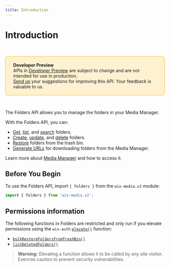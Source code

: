 ```yaml
---
title: Introduction
---
```


# Introduction

&nbsp;

<div style="background-color: #FEF1D1; padding: 18px 24px; border-radius: 6px; border: 1px solid #FDB10C; box-sizing: border-box; display: inline-block">
    <b>Developer Preview</b>
    <br/>
    <span>APIs in <a href="https://www.wix.com/velo/reference/api-overview/developer-preview">Developer Preview</a> are subject to change and are not intended for use in production.<br/><a href="mailto:velo-preview-feedback@wix.com">Send us</a> your suggestions for improving this API. Your feedback is valuable to us.</span>
</div>

&nbsp;

The Folders API allows you to manage the folders in your Media Manager. 

With the Folders API, you can:
- [Get](media/folders/getfolder), [list](media/folders/listfolders), and [search](media/folders/searchfolders) folders.
- [Create](media/folders/createfolder), [update](media/folders/updatefolder), and [delete](media/folders/bulkdeletefolders) folders. 
- [Restore](media/folders/bulkrestorefoldersfromtrashbin) folders from the trash bin.
- [Generate URLs](media/folders/generatefolderdownloadurl) for downloading folders from the Media Manager. 

Learn more about [Media Manager](https://support.wix.com/en/article/wix-media-about-the-media-manager) and how to access it. 

<!-- > **Note:**
> This module is [universal](/api-overview/api-versions#universal-modules). Functions in this module can run on both the backend and frontend, unless specified otherwise. -->

## Before You Begin

To use the Folders API, import `{ folders }` from the `wix-media.v2` module:

```javascript
import { folders } from 'wix-media.v2';
```

## Permissions information

The following functions in Folders are restricted and only run if you elevate permissions
using the `wix-auth` [`elevate()`](https://www.wix.com/velo/reference/wix-auth/elevate)
function:

- [`bulkRestoreFoldersFromTrashBin()`](wix-media-v2/folders/bulkrestorefoldersfromtrashbin)
- [`listDeletedFolders()`](wix-media-v2/folders/listdeletedfolders)


<blockquote class='warning'>
<p>
<strong>Warning:</strong>
Elevating a function allows it to be called by any site visitor.
Exercise caution to prevent security vulnerabilities.
</p>
</blockquote>